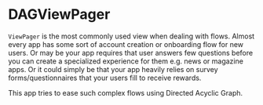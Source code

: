 # DAGViewPager

`ViewPager` is the most commonly used view when dealing with flows. Almost every app has some sort of account creation or onboarding flow for new users. Or may be your app requires that user answers few questions before you can create a specialized experience for them e.g. news or magazine apps. Or it could simply be that your app heavily relies on survey forms/questionnaires that your users fill to receive rewards.

This app tries to ease such complex flows using Directed Acyclic Graph. 
